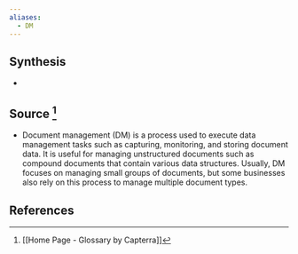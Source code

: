 ```yaml
---
aliases:
  - DM
---
```

## Synthesis
- 
## Source [^1]
- Document management (DM) is a process used to execute data management tasks such as capturing, monitoring, and storing document data. It is useful for managing unstructured documents such as compound documents that contain various data structures. Usually, DM focuses on managing small groups of documents, but some businesses also rely on this process to manage multiple document types.
## References

[^1]: [[Home Page - Glossary by Capterra]]